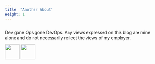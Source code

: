 ```yaml
---
title: "Another About"
Weight: 1
---
```

<p class="flex content-center">
<img src="/profile.jpg" alt="" class="rounded-full animate-spin">
</p>
<p>Dev gone Ops gone DevOps. Any views expressed on this blog are mine alone and do not necessarily reflect the views of my employer. </p>
<p class="flex justify-center">
<a href="https://twitter.com/mohshami" target="_blank"><img src="/twitter.png" width="48px"></a>
<a href="https://linkedin.com/in/mohshami" target="_blank"><img src="/linkedin.png" width="48px"></a>
</p>
